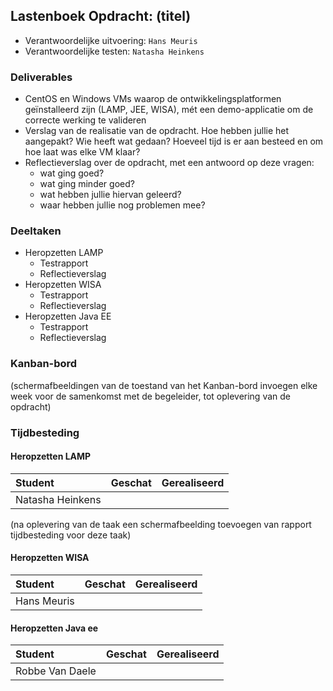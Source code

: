 ## Lastenboek Opdracht: (titel)

* Verantwoordelijke uitvoering: `Hans Meuris`
* Verantwoordelijke testen: `Natasha Heinkens`

### Deliverables

  * CentOS en Windows VMs waarop de ontwikkelingsplatformen geïnstalleerd zijn (LAMP, JEE, WISA), mét een demo-applicatie om de correcte werking te valideren  
  * Verslag van de realisatie van de opdracht. Hoe hebben jullie het aangepakt? Wie heeft wat gedaan? Hoeveel tijd is er aan besteed en om hoe laat was elke VM klaar?  
  * Reflectieverslag over de opdracht, met een antwoord op deze vragen:  
     * wat ging goed?  
     * wat ging minder goed?  
     * wat hebben jullie hiervan geleerd?  
     * waar hebben jullie nog problemen mee?


### Deeltaken

* Heropzetten LAMP
  * Testrapport
  * Reflectieverslag
* Heropzetten WISA
  * Testrapport
  * Reflectieverslag
* Heropzetten Java EE
  * Testrapport
  * Reflectieverslag

### Kanban-bord

(schermafbeeldingen van de toestand van het Kanban-bord invoegen elke week voor de samenkomst met de begeleider, tot oplevering van de opdracht)

### Tijdbesteding

#### Heropzetten LAMP
| Student  | Geschat | Gerealiseerd |
| :---     |    ---: |         ---: |
| Natasha Heinkens |               |              |
(na oplevering van de taak een schermafbeelding toevoegen van rapport tijdbesteding voor deze taak)

#### Heropzetten WISA
| Student  | Geschat | Gerealiseerd |
| :---     |    ---: |         ---: |
| Hans Meuris |               |              |

#### Heropzetten Java ee
| Student  | Geschat | Gerealiseerd |
| :---     |    ---: |         ---: |
| Robbe Van Daele |               |              |
